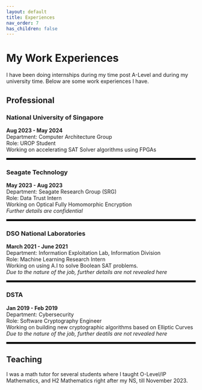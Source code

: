 ```yaml
---
layout: default
title: Experiences
nav_order: 7
has_children: false
---
```


# My Work Experiences

I have been doing internships during my time post A-Level and during my university time. Below are some work experiences I have.

## Professional

### National University of Singapore
**Aug 2023 - May 2024**  
Department: Computer Architecture Group  
Role: UROP Student  
Working on accelerating SAT Solver algorithms using FPGAs

<hr style="border: 2px solid black;">

### Seagate Technology 
**May 2023 - Aug 2023**  
Department: Seagate Research Group (SRG)  
Role: Data Trust Intern  
Working on Optical Fully Homomorphic Encryption  
*Further details are confidential*  

<hr style="border: 2px solid black;">

### DSO National Laboratories
**March 2021 - June 2021**  
Department: Information Exploitation Lab, Information Division  
Role: Machine Learning Research Intern  
Working on using A.I to solve Boolean SAT problems.  
*Due to the nature of the job, further details are not revealed here*  

<hr style="border: 2px solid black;">

### DSTA
**Jan 2019 - Feb 2019**  
Department: Cybersecurity  
Role: Software Cryptography Engineer  
Working on building new cryptographic algorithms based on Elliptic Curves  
*Due to the nature of the job, further deatils are not revealed here*  

<hr style="border: 2px solid black;">

## Teaching

I was a math tutor for several students where I taught O-Level/IP Mathematics, and H2 Mathematics right after my NS, till November 2023.


